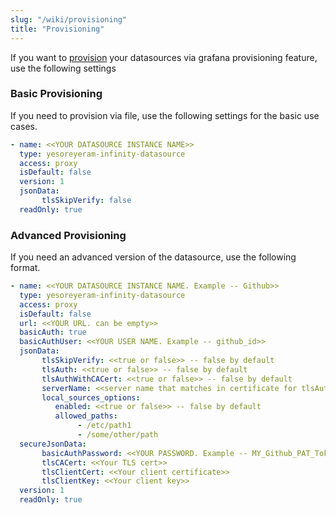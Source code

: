 ```yaml
---
slug: "/wiki/provisioning"
title: "Provisioning"
---
```


If you want to [provision](https://grafana.com/docs/grafana/latest/administration/provisioning/#provisioning-grafana) your datasources via grafana provisioning feature, use the following settings

### Basic Provisioning

If you need to provision via file, use the following settings for the basic use cases.

```yaml
- name: <<YOUR DATASOURCE INSTANCE NAME>>
  type: yesoreyeram-infinity-datasource
  access: proxy
  isDefault: false
  version: 1
  jsonData:
       tlsSkipVerify: false
  readOnly: true
```

### Advanced Provisioning

If you need an advanced version of the datasource, use the following format.

```yaml
- name: <<YOUR DATASOURCE INSTANCE NAME. Example -- Github>>
  type: yesoreyeram-infinity-datasource
  access: proxy
  isDefault: false
  url: <<YOUR URL. can be empty>>
  basicAuth: true
  basicAuthUser: <<YOUR USER NAME. Example -- github_id>>
  jsonData:
       tlsSkipVerify: <<true or false>> -- false by default
       tlsAuth: <<true or false>> -- false by default
       tlsAuthWithCACert: <<true or false>> -- false by default
       serverName: <<server name that matches in certificate for tlsAuthWithCACert>>
       local_sources_options:
          enabled: <<true or false>> -- false by default 
          allowed_paths:
               - /etc/path1
               - /some/other/path
  secureJsonData:
       basicAuthPassword: <<YOUR PASSWORD. Example -- MY_Github_PAT_Token>>
       tlsCACert: <<Your TLS cert>>
       tlsClientCert: <<Your client certificate>>
       tlsClientKey: <<Your client key>>
  version: 1
  readOnly: true
```
